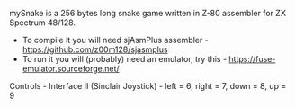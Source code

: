 mySnake is a 256 bytes long snake game written in Z-80 assembler for ZX Spectrum 48/128.

* To compile it you will need sjAsmPlus assembler - https://github.com/z00m128/sjasmplus
* To run it you will (probably) need an emulator, try this - https://fuse-emulator.sourceforge.net/

Controls - Interface II (Sinclair Joystick) - left = 6, right = 7, down = 8, up = 9
